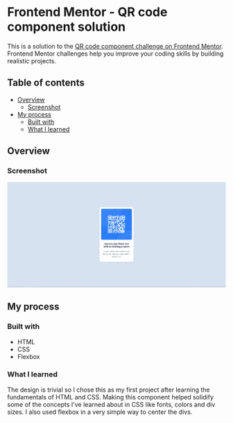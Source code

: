 # Frontend Mentor - QR code component solution

This is a solution to the [QR code component challenge on Frontend Mentor](https://www.frontendmentor.io/challenges/qr-code-component-iux_sIO_H). Frontend Mentor challenges help you improve your coding skills by building realistic projects.

## Table of contents

- [Overview](#overview)
  - [Screenshot](#screenshot)
- [My process](#my-process)
  - [Built with](#built-with)
  - [What I learned](#what-i-learned)

## Overview

### Screenshot

![](./desktop_screenshot.jpg)

## My process

### Built with

- HTML
- CSS
- Flexbox

### What I learned

The design is trivial so I chose this as my first project after learning the fundamentals of HTML and CSS. Making this component helped solidify some of the concepts I've learned about in CSS like fonts, colors and div sizes. I also used flexbox in a very simple way to center the divs.
